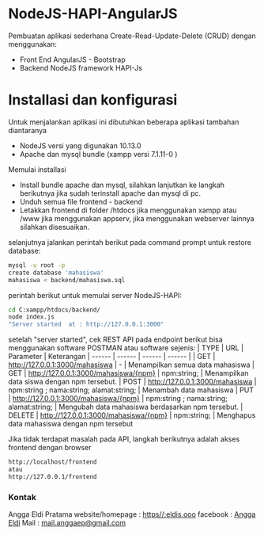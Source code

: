 # NodeJS-HAPI-AngularJS



Pembuatan aplikasi sederhana Create-Read-Update-Delete (CRUD) dengan menggunakan: 
 -  Front End AngularJS - Bootstrap
 -  Backend NodeJS framework HAPI-Js
 

# Installasi dan konfigurasi
Untuk menjalankan aplikasi ini dibutuhkan beberapa aplikasi tambahan diantaranya
  - NodeJS versi yang digunakan 10.13.0
  - Apache dan mysql bundle (xampp versi 7.1.11-0 )
  
 Memulai installasi 
 - Install bundle apache dan mysql, silahkan lanjutkan ke langkah berikutnya jika sudah terinstall apache dan mysql di pc.
 - Unduh semua file frontend - backend
 - Letakkan frontend di folder /htdocs jika menggunakan xampp atau /www jika menggunakan appserv, jika menggunakan webserver lainnya silahkan disesuaikan.  


selanjutnya jalankan perintah berikut pada command prompt untuk restore database:
```sh
mysql -u root -p
create database 'mahasiswa'
mahasiswa < backend/mahasiswa.sql
```

perintah berikut untuk memulai server NodeJS-HAPI:
```sh
cd C:xampp/htdocs/backend/
node index.js
"Server started  at : http://127.0.0.1:3000" 
```
setelah "server started", cek REST API pada endpoint berikut bisa menggunakan software POSTMAN atau software sejenis:
| TYPE | URL | Parameter | Keterangan
| ------ | ------ | ------ | ------ |
| GET | http://127.0.0.1:3000/mahasiswa | - | Menampilkan semua data mahasiswa
| GET | http://127.0.0.1:3000/mahasiswa/{npm} | npm:string; | Menampilkan data siswa dengan npm tersebut.
| POST | http://127.0.0.1:3000/mahasiswa | npm:string ; nama:string; alamat:string; | Menambah data mahasiswa
| PUT | http://127.0.0.1:3000/mahasiswa/{npm} | npm:string ; nama:string; alamat:string; | Mengubah data mahasiswa berdasarkan npm tersebut.
| DELETE | http://127.0.0.1:3000/mahasiswa/{npm} | npm:string;  | Menghapus data mahasiswa dengan npm tersebut


Jika tidak terdapat masalah pada API, langkah berikutnya adalah akses frontend dengan browser
```sh
http://localhost/frontend
atau
http://127.0.0.1/frontend
```
### Kontak

Angga Eldi Pratama 
website/homepage  : [https//:eldis.ooo](https//:eldis.ooo)
facebook : [Angga Eldi](https://web.facebook.com/angga.eldi.p)
Mail : [mail.anggaep@gmail.com](mail.anggaep@gmail.com)
